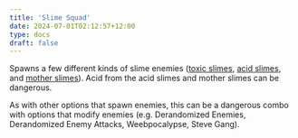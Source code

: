 ```yaml
---
title: 'Slime Squad'
date: 2024-07-01T02:12:57+12:00
type: docs
draft: false
---
```


Spawns a few different kinds of slime enemies ([toxic slimes](https://noita.wiki.gg/wiki/Limanuljaska), [acid slimes](https://noita.wiki.gg/wiki/Happonuljaska), and [mother slimes](https://noita.wiki.gg/wiki/%C3%84itinuljaska)). Acid from the acid slimes and mother slimes can be dangerous.

As with other options that spawn enemies, this can be a dangerous combo with options that modify enemies (e.g. Derandomized Enemies, Derandomized Enemy Attacks, Weebpocalypse, Steve Gang).
